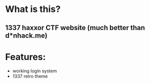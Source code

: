 # What is this?

## 1337 haxxor CTF website (much better than d*nhack.me)

# Features:
- working login system
- 1337 retro theme